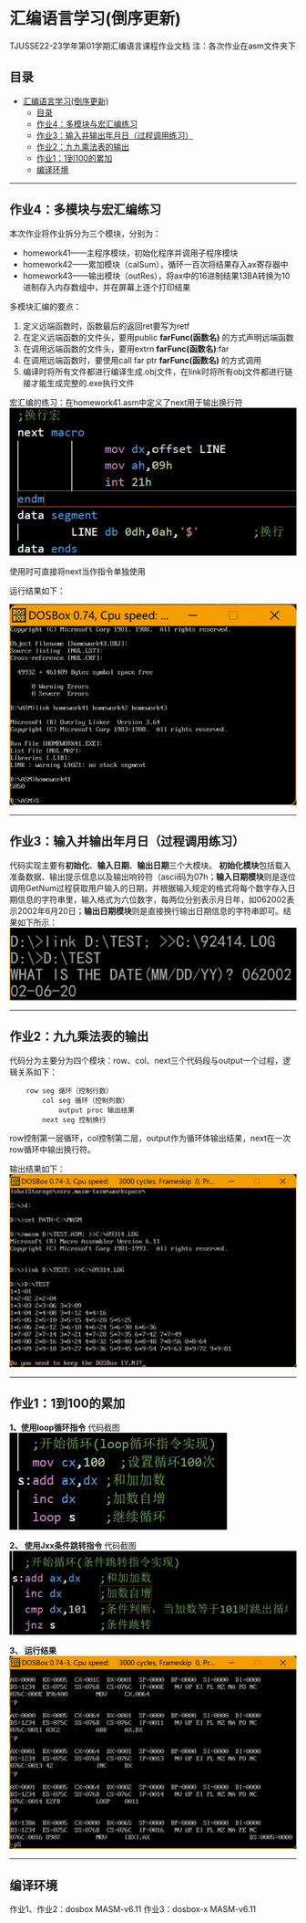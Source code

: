 # 汇编语言学习(倒序更新)

TJUSSE22-23学年第01学期汇编语言课程作业文档
注：各次作业在asm文件夹下

## 目录

- [汇编语言学习(倒序更新)](#汇编语言学习倒序更新)
  - [目录](#目录)
  - [作业4：多模块与宏汇编练习](#作业4多模块与宏汇编练习)
  - [作业3：输入并输出年月日（过程调用练习）](#作业3输入并输出年月日过程调用练习)
  - [作业2：九九乘法表的输出](#作业2九九乘法表的输出)
  - [作业1：1到100的累加](#作业11到100的累加)
  - [编译环境](#编译环境)

---

## 作业4：多模块与宏汇编练习

本次作业将作业拆分为三个模块，分别为：

- homework41——主程序模块，初始化程序并调用子程序模块
- homework42——累加模块（calSum），循环一百次将结果存入ax寄存器中
- homework43——输出模块（outRes），将ax中的16进制结果13BA转换为10进制存入内存数组中，并在屏幕上逐个打印结果

多模块汇编的要点：

1. 定义远端函数时，函数最后的返回ret要写为retf
2. 在定义远端函数的文件头，要用public **farFunc(函数名)** 的方式声明远端函数
3. 在调用远端函数的文件头，要用extrn **farFunc(函数名)**:far
4. 在调用远端函数时，要使用call far ptr **farFunc(函数名)** 的方式调用
5. 编译时将所有文件都进行编译生成.obj文件，在link时将所有obj文件都进行链接才能生成完整的.exe执行文件

宏汇编的练习：在homework41.asm中定义了next用于输出换行符
![换行宏代码展示](/asm/Screenshots/换行宏代码.png)

使用时可直接将next当作指令单独使用

运行结果如下：

![多模块输出结果](/asm/Screenshots/多模块输出结果.png)


---

## 作业3：输入并输出年月日（过程调用练习）

代码实现主要有**初始化**、**输入日期**、**输出日期**三个大模块。
**初始化模块**包括载入准备数据、输出提示信息以及输出响铃符（ascii码为07h；**输入日期模块**则是逐位调用GetNum过程获取用户输入的日期，并根据输入规定的格式将每个数字存入日期信息的字符串里，输入格式为六位数字，每两位分别表示月日年，如062002表示2002年6月20日；**输出日期模块**则是直接换行输出日期信息的字符串即可。结果如下所示：
![日期输出结果截图](/asm/Screenshots/日期输出结果截图.png)

---

## 作业2：九九乘法表的输出

代码分为主要分为四个模块：row、col、next三个代码段与output一个过程，逻辑关系如下：

```伪代码
    row seg 循环（控制行数）
        col seg 循环（控制列数）
            output proc 输出结果
        next seg 控制换行
```

row控制第一层循环，col控制第二层，output作为循环体输出结果，next在一次row循环中输出换行符。

输出结果如下：
![乘法表输出结果截图](/asm/Screenshots/乘法表输出结果截图.png)

---

## 作业1：1到100的累加

**1、使用loop循环指令**
代码截图
![代码1截图](/asm/Screenshots/loop代码截图.png)

**2、 使用Jxx条件跳转指令**
代码截图
![代码2截图](/asm/Screenshots/Jxx代码截图.png)

**3、 运行结果**
![运行结果](/asm/Screenshots/累加结果运行截图.png)

---

## 编译环境

作业1、作业2：dosbox MASM-v6.11
作业3：dosbox-x MASM-v6.11
